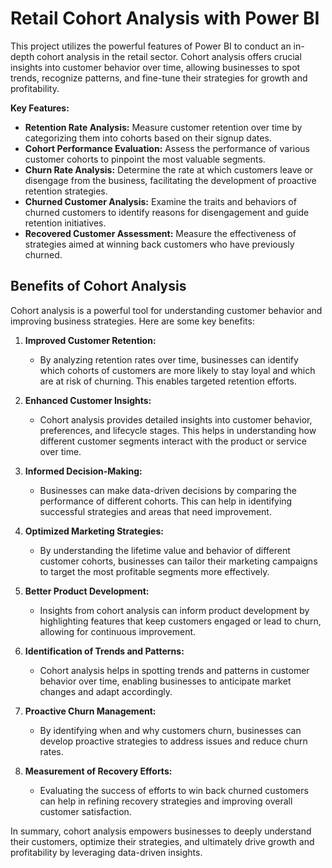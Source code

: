# Retail Cohort Analysis with Power BI

This project utilizes the powerful features of Power BI to conduct an in-depth cohort analysis in the retail sector. Cohort analysis offers crucial insights into customer behavior over time, allowing businesses to spot trends, recognize patterns, and fine-tune their strategies for growth and profitability.

**Key Features:**

- **Retention Rate Analysis:** Measure customer retention over time by categorizing them into cohorts based on their signup dates.
- **Cohort Performance Evaluation:** Assess the performance of various customer cohorts to pinpoint the most valuable segments.
- **Churn Rate Analysis:** Determine the rate at which customers leave or disengage from the business, facilitating the development of proactive retention strategies.
- **Churned Customer Analysis:** Examine the traits and behaviors of churned customers to identify reasons for disengagement and guide retention initiatives.
- **Recovered Customer Assessment:** Measure the effectiveness of strategies aimed at winning back customers who have previously churned.

## Benefits of Cohort Analysis

Cohort analysis is a powerful tool for understanding customer behavior and improving business strategies. Here are some key benefits:

1. **Improved Customer Retention:**
   - By analyzing retention rates over time, businesses can identify which cohorts of customers are more likely to stay loyal and which are at risk of churning. This enables targeted retention efforts.

2. **Enhanced Customer Insights:**
   - Cohort analysis provides detailed insights into customer behavior, preferences, and lifecycle stages. This helps in understanding how different customer segments interact with the product or service over time.

3. **Informed Decision-Making:**
   - Businesses can make data-driven decisions by comparing the performance of different cohorts. This can help in identifying successful strategies and areas that need improvement.

4. **Optimized Marketing Strategies:**
   - By understanding the lifetime value and behavior of different customer cohorts, businesses can tailor their marketing campaigns to target the most profitable segments more effectively.

5. **Better Product Development:**
   - Insights from cohort analysis can inform product development by highlighting features that keep customers engaged or lead to churn, allowing for continuous improvement.

6. **Identification of Trends and Patterns:**
   - Cohort analysis helps in spotting trends and patterns in customer behavior over time, enabling businesses to anticipate market changes and adapt accordingly.

7. **Proactive Churn Management:**
   - By identifying when and why customers churn, businesses can develop proactive strategies to address issues and reduce churn rates.

8. **Measurement of Recovery Efforts:**
   - Evaluating the success of efforts to win back churned customers can help in refining recovery strategies and improving overall customer satisfaction.

In summary, cohort analysis empowers businesses to deeply understand their customers, optimize their strategies, and ultimately drive growth and profitability by leveraging data-driven insights.
